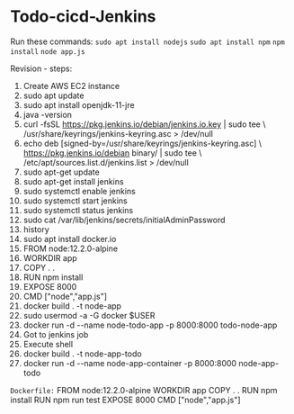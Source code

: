 # Todo-cicd-Jenkins

Run these commands:
`sudo apt install nodejs`
`sudo apt install npm`
`npm install`
`node app.js`

Revision - steps:
1)	Create AWS EC2 instance
2)	sudo apt update
3)	sudo apt install openjdk-11-jre
4)	java -version
5)	curl -fsSL https://pkg.jenkins.io/debian/jenkins.io.key | sudo tee \   /usr/share/keyrings/jenkins-keyring.asc > /dev/null 
6)	echo deb [signed-by=/usr/share/keyrings/jenkins-keyring.asc] \   https://pkg.jenkins.io/debian binary/ | sudo tee \   /etc/apt/sources.list.d/jenkins.list > /dev/null
7)	 sudo apt-get update 
8)	 sudo apt-get install jenkins
9)	 sudo systemctl enable jenkins
10)	 sudo systemctl start jenkins
11)	 sudo systemctl status jenkins
12)	 sudo cat /var/lib/jenkins/secrets/initialAdminPassword
13)	 history
14)	 sudo apt install docker.io
15)	 FROM node:12.2.0-alpine
16)	 WORKDIR app
17)	 COPY . .
18)	 RUN npm install
19)	 EXPOSE 8000
20)	 CMD ["node","app.js"]
21)	 docker build . -t node-app
22)	 sudo usermod -a -G docker $USER
23)	 docker run -d --name node-todo-app -p 8000:8000 todo-node-app
24)	 Got to jenkins job
25)	 Execute shell 
26)	 docker build . -t node-app-todo
27)	 docker run -d --name node-app-container -p 8000:8000 node-app-todo

`Dockerfile:`
FROM node:12.2.0-alpine
WORKDIR app
COPY . .
RUN npm install
RUN npm run test
EXPOSE 8000
CMD ["node","app.js"]


